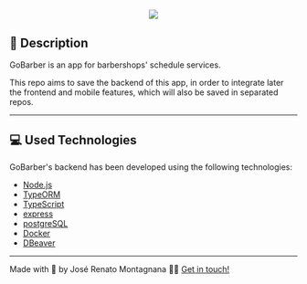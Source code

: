 <h1 align="center">
  <img src="https://ik.imagekit.io/dfw3q47dv0/GoBarber_logo_dSISgtN1T.png">
</h1>

## 📝 Description
<p>GoBarber is an app for barbershops' schedule services.</p>
<p>This repo aims to save the backend of this app, in order to integrate later the frontend and mobile features, which will also be saved in separated repos.</p>

---

## 💻 Used Technologies

GoBarber's backend has been developed using the following technologies:

- [Node.js](https://nodejs.org/en/)
- [TypeORM](https://typeorm.io/#/)
- [TypeScript](https://www.typescriptlang.org/)
- [express](https://www.npmjs.com/package/express)
- [postgreSQL](https://www.postgresql.org/)
- [Docker](https://www.docker.com/)
- [DBeaver](https://dbeaver.io/)

---

Made with 💙 by José Renato Montagnana 👋🏻 [Get in touch!](https://www.linkedin.com/in/joserenato-devfullstack/)
